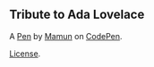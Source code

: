 Tribute to Ada Lovelace
-----------------------


A [Pen](https://codepen.io/tradecoder/pen/GNzxym) by [Mamun](https://codepen.io/tradecoder) on [CodePen](https://codepen.io).

[License](https://codepen.io/tradecoder/pen/GNzxym/license).
